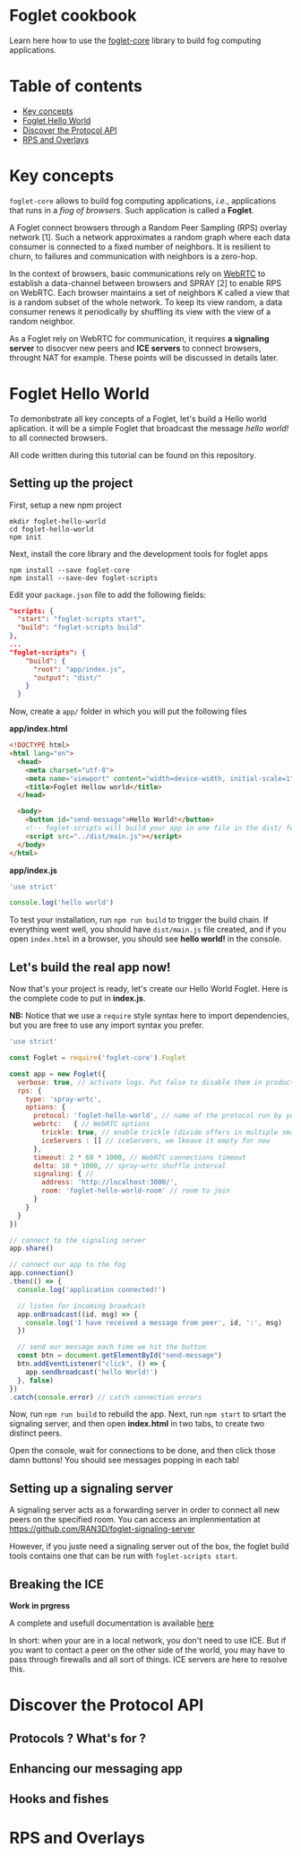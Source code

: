 # Foglet cookbook

Learn here how to use the [foglet-core](https://github.com/RAN3D/foglet-core) library to build fog computing applications.  

# Table of contents
* [Key concepts](#key-concepts)
* [Foglet Hello World](#foglet-hello-world)
* [Discover the Protocol API](#discover-the-protocol-api)
* [RPS and Overlays](#rps-and-overlays)

# Key concepts

`foglet-core` allows to build fog computing applications, *i.e.*, applications that runs in a *fiog of browsers*.
Such application is called a **Foglet**.

A Foglet connect browsers through a Random Peer
Sampling (RPS) overlay network [1]. Such a network approximates a random graph where
each data consumer is connected to a fixed number of neighbors. It is resilient to churn, to
failures and communication with neighbors is a zero-hop.

In the context of browsers, basic communications rely on [WebRTC](https://webrtc.org/) to establish a
data-channel between browsers and SPRAY [2] to enable RPS on WebRTC. Each browser
maintains a set of neighbors K called a view that is a random subset of the whole network.
To keep its view random, a data consumer renews it periodically by shuffling its view with
the view of a random neighbor.

As a Foglet rely on WebRTC for communication, it requires **a signaling server** to disocver new peers 
and **ICE servers** to connect browsers, throught NAT for example.
These points will be discussed in details later.

# Foglet Hello World

To demonbstrate all key concepts of a Foglet, let's build a Hello world aplication.
it will be a simple Foglet that broadcast the message *hello world!* to all connected browsers.

All code written during this tutorial can be found on this repository.

## Setting up the project

First, setup a new npm project
```
mkdir foglet-hello-world
cd foglet-hello-world
npm init
```

Next, install the core library and the development tools for foglet apps
```
npm install --save foglet-core
npm install --save-dev foglet-scripts
```

Edit your `package.json` file to add the following fields:
```json
"scripts: {
  "start": "foglet-scripts start",
  "build": "foglet-scripts build"
},
...
"foglet-scripts": {
    "build": {
      "root": "app/index.js",
      "output": "dist/"
    }
  }
```

Now, create a `app/` folder in which you will put the following files

**app/index.html**
```html
<!DOCTYPE html>
<html lang="en">
  <head>
    <meta charset="utf-8">
    <meta name="viewport" content="width=device-width, initial-scale=1">
    <title>Foglet Hellow world</title>
  </head>

  <body>
    <button id="send-message">Hello World!</button>
    <!-- foglet-scripts will build your app in one file in the dist/ folder -->
    <script src="../dist/main.js"></script>
  </body>
</html>
```

**app/index.js**
```javascript
'use strict'

console.log('hello world')
```

To test your installation, run `npm run build` to trigger the build chain.
If everything went well, you should have `dist/main.js` file created, and if you
open `index.html` in a browser, you should see **hello world!** in the console.

## Let's build the real app now!

Now that's your project is ready, let's create our Hello World Foglet.
Here is the complete code to put in **index.js**.

**NB:** Notice that we use a `require` style syntax here to import dependencies, but you are free to use any import syntax you prefer.
```javascript
'use strict'

const Foglet = require('foglet-core').Foglet

const app = new Foglet({
  verbose: true, // activate logs. Put false to disable them in production!
  rps: {
    type: 'spray-wrtc',
    options: {
      protocol: 'foglet-hello-world', // name of the protocol run by your app
      webrtc:	{ // WebRTC options
        trickle: true, // enable trickle (divide offers in multiple small offers sent by pieces)
        iceServers : [] // iceServers, we lkeave it empty for now
      },
      timeout: 2 * 60 * 1000, // WebRTC connections timeout
      delta: 10 * 1000, // spray-wrtc shuffle interval
      signaling: { //
        address: 'http://localhost:3000/',
        room: 'foglet-hello-world-room' // room to join
      }
    }
  }
})

// connect to the signaling server
app.share()

// connect our app to the fog
app.connection()
.then(() => {
  console.log('application connected!')

  // listen for incoming broadcast
  app.onBroadcast((id, msg) => {
    console.log('I have received a message from peer', id, ':', msg)
  })

  // send our message each time we hit the button
  const btn = document.getElementById("send-message")
  btn.addEventListener("click", () => {
    app.sendbroadcast('hello World!')
  }, false)
})
.catch(console.error) // catch connection errors
```

Now, run `npm run build` to rebuild the app.
Next, run `npm start` to srtart the signaling server, and then open **index.html** in two tabs, to create two distinct peers.

Open the console, wait for connections to be done, and then click those damn buttons!
You should see messages popping in each tab!

## Setting up a signaling server

A signaling server acts as a forwarding server in order to connect all new peers on the specified room.
You can access an implenmentation at https://github.com/RAN3D/foglet-signaling-server

However, if you juste need a signaling server out of the box, the foglet build tools contains one that can
be run with `foglet-scripts start`.

## Breaking the ICE

**Work in prgress**

A complete and usefull documentation is available [here](https://developer.mozilla.org/en-US/docs/Web/API/WebRTC_API/Protocols)

In short: when your are in a local network, you don't need to use ICE. But if you want to contact a peer on the other side of the world, you may have to pass through firewalls and all sort of things. ICE servers are here to resolve this.

# Discover the Protocol API

## Protocols ? What's for ?

## Enhancing our messaging app

## Hooks and fishes

# RPS and Overlays
